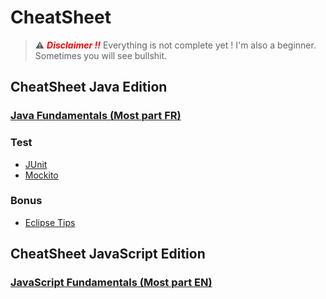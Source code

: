 # CheatSheet

 > ⚠️ <span style="color: red;">__*Disclaimer !!*__</span> Everything is not complete yet ! I'm also a beginner. Sometimes you will see bullshit. 
## CheatSheet Java Edition
### [Java Fundamentals (Most part FR)](https://github.com/JDucellier/CheatSheet/tree/Java/)
### Test
 - [JUnit](https://github.com/JDucellier/CheatSheet/blob/Java/Unit%20test/CS_Junit.md)
 - [Mockito](https://github.com/JDucellier/CheatSheet/blob/Java/Unit%20test/CS_Mockito.md)
### Bonus
 - [Eclipse Tips](https://github.com/JDucellier/CheatSheet/blob/Java/CS_Eclipse.md)
 
## CheatSheet JavaScript Edition
### [JavaScript Fundamentals (Most part EN)](https://github.com/JDucellier/CheatSheet/tree/JavaSrcipt)
